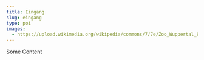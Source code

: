 ```yaml
---
title: Eingang
slug: eingang
type: poi
images:
  - https://upload.wikimedia.org/wikipedia/commons/7/7e/Zoo_Wuppertal_Eingang_01.jpg
---
```

Some Content
